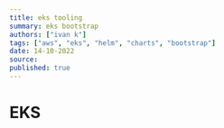 ```yaml
---
title: eks tooling
summary: eks bootstrap
authors: ["ivan k"]
tags: ["aws", "eks", "helm", "charts", "bootstrap"]
date: 14-10-2022
source:
published: true
---
```


# EKS

